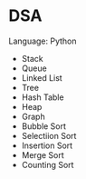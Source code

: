 # DSA
Language: Python
- Stack
- Queue
- Linked List
- Tree
- Hash Table
- Heap
- Graph
- Bubble Sort
- Selectiion Sort
- Insertion Sort
- Merge Sort
- Counting Sort
